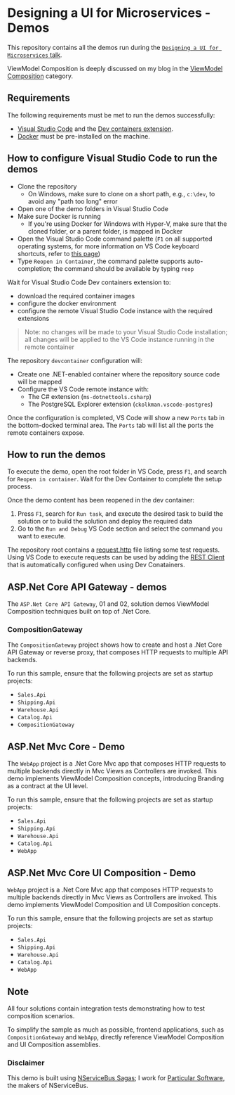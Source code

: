 # Designing a UI for Microservices - Demos

This repository contains all the demos run during the [`Designing a UI for Microservices` talk](https://milestone.topics.it/talks/designing-ui-for-microservices.html).

ViewModel Composition is deeply discussed on my blog in the [ViewModel Composition](https://milestone.topics.it/categories/view-model-composition) category.

## Requirements

The following requirements must be met to run the demos successfully:

- [Visual Studio Code](https://code.visualstudio.com/) and the [Dev containers extension](https://marketplace.visualstudio.com/items?itemName=ms-vscode-remote.remote-containers).
- [Docker](https://www.docker.com/get-started) must be pre-installed on the machine.

## How to configure Visual Studio Code to run the demos

- Clone the repository
  - On Windows, make sure to clone on a short path, e.g., `c:\dev`, to avoid any "path too long" error
- Open one of the demo folders in Visual Studio Code
- Make sure Docker is running
  - If you're using Docker for Windows with Hyper-V, make sure that the cloned folder, or a parent folder, is mapped in Docker
- Open the Visual Studio Code command palette (`F1` on all supported operating systems, for more information on VS Code keyboard shortcuts, refer to [this page](https://www.arungudelli.com/microsoft/visual-studio-code-keyboard-shortcut-cheat-sheet-windows-mac-linux/))
- Type `Reopen in Container`, the command palette supports auto-completion; the command should be available by typing `reop`

Wait for Visual Studio Code Dev containers extension to:

- download the required container images
- configure the docker environment
- configure the remote Visual Studio Code instance with the required extensions

> Note: no changes will be made to your Visual Studio Code installation; all changes will be applied to the VS Code instance running in the remote container

The repository `devcontainer` configuration will:

- Create one .NET-enabled container where the repository source code will be mapped
- Configure the VS Code remote instance with:
  - The C# extension (`ms-dotnettools.csharp`)
  - The PostgreSQL Explorer extension (`ckolkman.vscode-postgres`)

Once the configuration is completed, VS Code will show a new `Ports` tab in the bottom-docked terminal area. The `Ports` tab will list all the ports the remote containers expose.

## How to run the demos

To execute the demo, open the root folder in VS Code, press `F1`, and search for `Reopen in container`. Wait for the Dev Container to complete the setup process.

Once the demo content has been reopened in the dev container:

1. Press `F1`, search for `Run task`, and execute the desired task to build the solution or to build the solution and deploy the required data
2. Go to the `Run and Debug` VS Code section and select the command you want to execute.

The repository root contains a [request.http](request.http) file listing some test requests. Using VS Code to execute requests can be used by adding the [REST Client](https://marketplace.visualstudio.com/items?itemName=humao.rest-client) that is automatically configured when using Dev Conatainers.

## ASP.Net Core API Gateway - demos

The `ASP.Net Core API Gateway`, 01 and 02, solution demos ViewModel Composition techniques built on top of .Net Core.

### CompositionGateway

The `CompositionGateway` project shows how to create and host a .Net Core API Gateway or reverse proxy, that composes HTTP requests to multiple API backends.

To run this sample, ensure that the following projects are set as startup projects:

- `Sales.Api`
- `Shipping.Api`
- `Warehouse.Api`
- `Catalog.Api`
- `CompositionGateway`

## ASP.Net Mvc Core - Demo

The `WebApp` project is a .Net Core Mvc app that composes HTTP requests to multiple backends directly in Mvc Views as Controllers are invoked. This demo implements ViewModel Composition concepts, introducing Branding as a contract at the UI level.

To run this sample, ensure that the following projects are set as startup projects:

- `Sales.Api`
- `Shipping.Api`
- `Warehouse.Api`
- `Catalog.Api`
- `WebApp`

## ASP.Net Mvc Core UI Composition - Demo

`WebApp` project is a .Net Core Mvc app that composes HTTP requests to multiple backends directly in Mvc Views as Controllers are invoked.  This demo implements ViewModel Composition and UI Composition concepts.

To run this sample, ensure that the following projects are set as startup projects:

- `Sales.Api`
- `Shipping.Api`
- `Warehouse.Api`
- `Catalog.Api`
- `WebApp`

## Note

All four solutions contain integration tests demonstrating how to test composition scenarios.

To simplify the sample as much as possible, frontend applications, such as `CompositionGateway` and `WebApp`, directly reference ViewModel Composition and UI Composition assemblies.

### Disclaimer

This demo is built using [NServiceBus Sagas](https://docs.particular.net/nservicebus/sagas/); I work for [Particular Software](https://particular.net/), the makers of NServiceBus.
